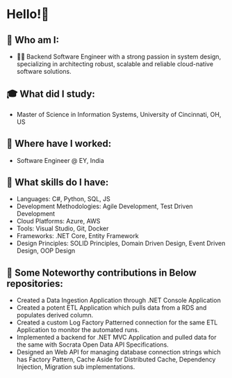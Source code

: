 # Hello!👋

## 🌟 Who am I:
- 👨‍💻 Backend Software Engineer with a strong passion in system design, specializing in architecting robust, scalable and reliable cloud-native software solutions.

## 🎓 What did I study:
- Master of Science in Information Systems, University of Cincinnati, OH, US

## 💼 Where have I worked:
- Software Engineer @ EY, India

## 🚀 What skills do I have:
- Languages: C#, Python, SQL, JS
- Development Methodologies: Agile Development, Test Driven Development
- Cloud Platforms: Azure, AWS
- Tools: Visual Studio, Git, Docker
- Frameworks: .NET Core, Entity Framework
- Design Principles: SOLID Principles, Domain Driven Design, Event Driven Design, OOP Design

## 📝 Some Noteworthy contributions in Below repositories:
- Created a Data Ingestion Application through .NET Console Application
- Created a potent ETL Application which pulls data from a RDS and populates derived column.
- Created a custom Log Factory Patterned connection for the same ETL Application to monitor the automated runs.
- Implemented a backend for .NET MVC Application and pulled data for the same with Socrata Open Data API Specifications.
- Designed an Web API for managing database connection strings which has Factory Pattern, Cache Aside for Distributed Cache, Dependency Injection, Migration sub implementations. 
